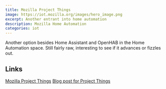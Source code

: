 ```yaml
---
title: Mozilla Project Things
image: https://iot.mozilla.org/images/hero_image.png
excerpt: Another entrant into home automation
description: Mozilla Home Automation
categories: iot
---
```


Another option besides Home Assistant and OpenHAB in the Home Automation space. Still fairly raw, interesting to see if it advances or fizzles
out.

## Links
[Mozilla Project Things](https://iot.mozilla.org/)
[Blog post for Project Things](https://blog.mozilla.org/blog/2018/02/06/announcing-project-things-open-framework-connecting-devices-web/)

